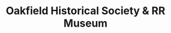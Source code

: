 ---
layout: repo
title: "Oakfield Historical Society & RR Museum"
id: 3051
permalink: repos/3051/
---